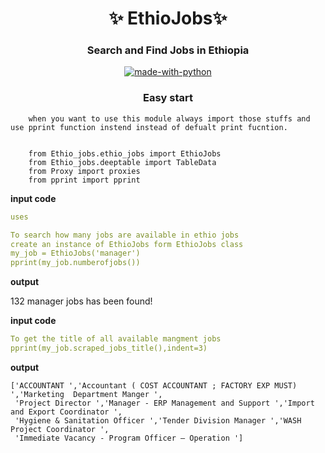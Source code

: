 <h1 align="center"> 
    ✨ EthioJobs✨ 
</h1>
<h3 align="center"> 
    Search and Find Jobs in Ethiopia
</h3>
<p align="center">
    <a href="https://python.org">
        <img src="http://forthebadge.com/images/badges/made-with-python.svg" alt="made-with-python">
    </a>
<h3 align="center"> 
   Easy start
</h3>

```console
    when you want to use this module always import those stuffs and use pprint function instend instead of defualt print fucntion.
    
    
    from Ethio_jobs.ethio_jobs import EthioJobs 
    from Ethio_jobs.deeptable import TableData 
    from Proxy import proxies
    from pprint import pprint
```
<b>input code</b>
```yaml
uses

To search how many jobs are available in ethio jobs
create an instance of EthioJobs form EthioJobs class
my_job = EthioJobs('manager')
pprint(my_job.numberofjobs())
```
<b>output</b>

132 manager jobs has been found!

<b>input code</b>
```yaml
To get the title of all available mangment jobs
pprint(my_job.scraped_jobs_title(),indent=3)
```
<b>output</b>
```console
['ACCOUNTANT ','Accountant ( COST ACCOUNTANT ; FACTORY EXP MUST) ','Marketing  Department Manger ',
 'Project Director ','Manager - ERP Management and Support ','Import and Export Coordinator ',
 'Hygiene & Sanitation Officer ','Tender Division Manager ','WASH Project Coordinator ',
 'Immediate Vacancy - Program Officer – Operation ']
 ```



